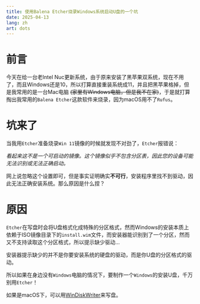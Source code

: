 ```yaml
---
title: 使用Balena Etcher烧录Windows系统启动U盘的一个坑
date: 2025-04-13
lang: zh
art: dots
---
```


# 前言

今天在给一台老Intel Nuc更新系统，由于原来安装了黑苹果双系统，现在不用了，而且Windows还是10，所以打算直接重装系统成11，并且把黑苹果格掉，但是我常用的是一台Mac电脑 ~~(家里有Windows电脑，但是我不在家)~~，于是就打算掏出我常用的`Balena Etcher`这款软件来烧录，因为macOS用不了`Rufus`。

# 坑来了

当我用`Etcher`准备烧录`Win 11`镜像的时候就发现不对劲了，`Etcher`报错说：

_看起来这不是一个可启动的镜像。这个镜像似乎不包含分区表，因此您的设备可能无法识别或无法正确启动。_

网上说忽略这个设置即可，但是事实证明确实**不可行**，安装程序里找不到驱动，因此无法正确安装系统。那么原因是什么捏？

# 原因

`Etcher`在写盘时会将U盘格式化成特殊的分区格式，然而Windows的安装本质上依赖于ISO镜像目录下的`install.wim`文件，而安装器能识别到了一个分区，然而又不支持读取这个分区格式，所以提示缺少驱动…

安装器提示缺少的并不是你要安装系统的硬盘的驱动，而是你U盘的分区格式的驱动。

所以如果在身边没有`Windows`电脑的情况下，要制作一个`Windows`的安装U盘，千万别用`Etcher`！

如果是macOS下，可以用[WinDiskWriter](https://github.com/TechUnRestricted/WinDiskWriter)来写盘。